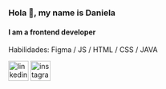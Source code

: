### Hola 👋, my name is Daniela
#### I am a frontend developer

Habilidades: Figma / JS / HTML / CSS / JAVA



[<img src='https://cdn.jsdelivr.net/npm/simple-icons@3.0.1/icons/linkedin.svg' alt='linkedin' height='40'>](https://www.linkedin.com/in/yuranidanielanietocastro/)  [<img src='https://cdn.jsdelivr.net/npm/simple-icons@3.0.1/icons/instagram.svg' alt='instagram' height='40'>](https://www.instagram.com/@yudadaniela/)  


